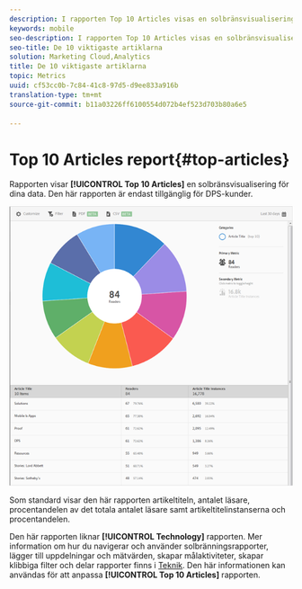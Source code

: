 ```yaml
---
description: I rapporten Top 10 Articles visas en solbränsvisualisering för dina data. Den här rapporten är endast tillgänglig för Digital Publishing Suites-kunder (DPS).
keywords: mobile
seo-description: I rapporten Top 10 Articles visas en solbränsvisualisering för dina data. Den här rapporten är endast tillgänglig för Digital Publishing Suites-kunder (DPS).
seo-title: De 10 viktigaste artiklarna
solution: Marketing Cloud,Analytics
title: De 10 viktigaste artiklarna
topic: Metrics
uuid: cf53cc0b-7c84-41c8-97d5-d9ee833a916b
translation-type: tm+mt
source-git-commit: b11a03226ff6100554d072b4ef523d703b80a6e5

---
```



# Top 10 Articles report{#top-articles}

Rapporten visar **[!UICONTROL Top 10 Articles]** en solbränsvisualisering för dina data. Den här rapporten är endast tillgänglig för DPS-kunder.

![](assets/dps_top_10.png)

Som standard visar den här rapporten artikeltiteln, antalet läsare, procentandelen av det totala antalet läsare samt artikeltitelinstanserna och procentandelen.

Den här rapporten liknar **[!UICONTROL Technology]** rapporten. Mer information om hur du navigerar och använder solbränningsrapporter, lägger till uppdelningar och mätvärden, skapar målaktiviteter, skapar klibbiga filter och delar rapporter finns i [Teknik](/help/using/usage/reports-technology.md). Den här informationen kan användas för att anpassa **[!UICONTROL Top 10 Articles]** rapporten.
